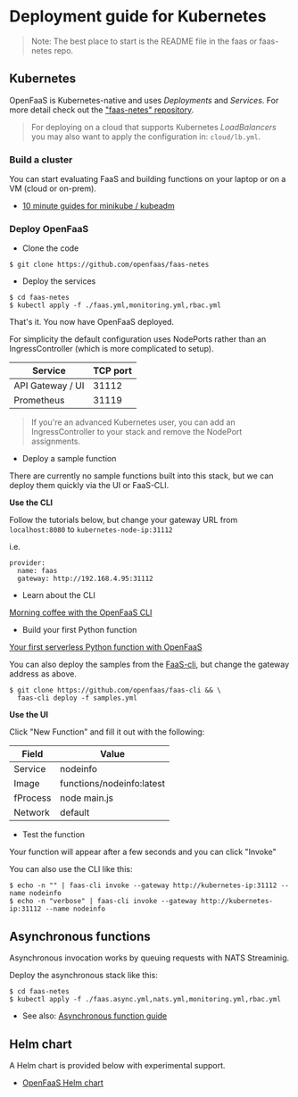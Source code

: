 # Deployment guide for Kubernetes

> Note: The best place to start is the README file in the faas or faas-netes repo.

## Kubernetes

OpenFaaS is Kubernetes-native and uses *Deployments* and *Services*. For more detail check out the ["faas-netes" repository](https://github.com/openfaas/faas-netes).

> For deploying on a cloud that supports Kubernetes *LoadBalancers* you may also want to apply the configuration in: `cloud/lb.yml`.

### Build a cluster

You can start evaluating FaaS and building functions on your laptop or on a VM (cloud or on-prem).

* [10 minute guides for minikube / kubeadm](https://blog.alexellis.io/tag/k8s/)

### Deploy OpenFaaS

* Clone the code

```
$ git clone https://github.com/openfaas/faas-netes
```

* Deploy the services

```
$ cd faas-netes
$ kubectl apply -f ./faas.yml,monitoring.yml,rbac.yml
```

That's it. You now have OpenFaaS deployed.

For simplicity the default configuration uses NodePorts rather than an IngressController (which is more complicated to setup).

| Service           | TCP port |
--------------------|----------|
| API Gateway / UI  | 31112    |
| Prometheus        | 31119    |

> If you're an advanced Kubernetes user, you can add an IngressController to your stack and remove the NodePort assignments.

* Deploy a sample function

There are currently no sample functions built into this stack, but we can deploy them quickly via the UI or FaaS-CLI.

**Use the CLI**

Follow the tutorials below, but change your gateway URL from `localhost:8080` to `kubernetes-node-ip:31112`

i.e.

```
provider:  
  name: faas
  gateway: http://192.168.4.95:31112
```

* Learn about the CLI

[Morning coffee with the OpenFaaS CLI](https://blog.alexellis.io/quickstart-openfaas-cli/)

* Build your first Python function

[Your first serverless Python function with OpenFaaS](https://blog.alexellis.io/first-faas-python-function/)

You can also deploy the samples from the [FaaS-cli](https://github.com/openfaas/faas-cli), but change the gateway address as above.

```
$ git clone https://github.com/openfaas/faas-cli && \
  faas-cli deploy -f samples.yml
```

**Use the UI**

Click "New Function" and fill it out with the following:

| Field      | Value                        |
-------------|------------------------------|
| Service    | nodeinfo                     |
| Image      | functions/nodeinfo:latest    |
| fProcess   | node main.js                 |
| Network    | default                      |

* Test the function

Your function will appear after a few seconds and you can click "Invoke"

You can also use the CLI like this:

```
$ echo -n "" | faas-cli invoke --gateway http://kubernetes-ip:31112 --name nodeinfo
$ echo -n "verbose" | faas-cli invoke --gateway http://kubernetes-ip:31112 --name nodeinfo
```

## Asynchronous functions

Asynchronous invocation works by queuing requests with NATS Streaminig.

Deploy the asynchronous stack like this:

```
$ cd faas-netes
$ kubectl apply -f ./faas.async.yml,nats.yml,monitoring.yml,rbac.yml
```

* See also: [Asynchronous function guide](https://github.com/openfaas/faas/blob/master/guide/asynchronous.md)

## Helm chart

A Helm chart is provided below with experimental support.

* [OpenFaaS Helm chart](https://github.com/openfaas/faas-netes/blob/master/HELM.md)
